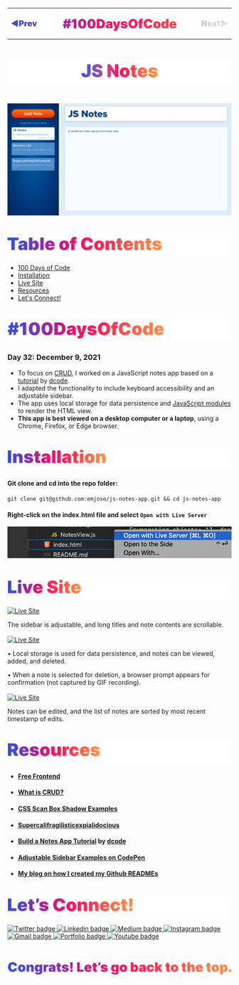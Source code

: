 <p id="header"><p>

<table><tr>
<td> <a href="https://github.com/emjose/take-a-guess/#header"><img src="Assets/header-left.png" alt="previous" style="width: 200px;"/></a> </td>
<td> <a href="https://github.com/emjose/one-hundred/#header"><img src="Assets/header-center.png" alt="100 days of code" style="width: 580px;"/></a> </td>
<td> <a href="/#header"><img src="Assets/header-right-g.png" alt="next" style="width: 200px;"/></a> </td>

</tr></table>

<br>

<p id="project-title"><p>

<a href=#table-of-contents>![***repo-alt-text***](Assets/inter-032-js-notes.png)</a>

<br>

<a href="https://js-notes-app.vercel.app/">![JS Notes](Assets/preview-032-js-notes.png)</a>

#

<p id="table-of-contents"><p>

<a href=#table-of-contents>![Table of Contents](Assets/inter-toc.png)</a>

-   [100 Days of Code](#100days)
-   [Installation](#installation)
-   [Live Site](#live-site)
-   [Resources](#resources)
-   [Let's Connect!](#lets-connect)

#

<p id="100days"><p>

<a href=#100days>![#100DaysOfCode](Assets/inter-100hash.png)</a>

### Day 32: December 9, 2021

-   To focus on <a href="https://www.codecademy.com/article/what-is-crud">CRUD</a>, I worked on a JavaScript notes app based on a <a href="https://youtu.be/01YKQmia2Jw">tutorial</a> by <a href="https://www.youtube.com/dcode-software">dcode</a>.
-   I adapted the functionality to include keyboard accessibility and an adjustable sidebar.
-   The app uses local storage for data persistence and <a href="https://developer.mozilla.org/en-US/docs/Web/JavaScript/Guide/Modules">JavaScript modules</a> to render the HTML view.
-   **This app is best viewed on a desktop computer or a laptop**, using a Chrome, Firefox, or Edge browser.

#

<p id="installation"><p>

<a href=#installation>![Installation](Assets/inter-installation.png)</a>

#### Git clone and cd into the repo folder:

```
git clone git@github.com:emjose/js-notes-app.git && cd js-notes-app
```

#### Right-click on the index.html file and select `Open with Live Server`

![#100DaysOfCode](Assets/inter-live-server.png)

#

<p id="live-site"><p>

<a href="https://js-notes-app.vercel.app/">![Live Site](Assets/inter-live-site.png)</a>

<a href="https://js-notes-app.vercel.app/">![Live Site](Assets/032-js-notes1.gif)</a>

The sidebar is adjustable, and long titles and note contents are scrollable.
<br>
<br>
<a href="https://js-notes-app.vercel.app/">![Live Site](Assets/032-js-notes2.gif)</a>

• Local storage is used for data persistence, and notes can be viewed, added, and deleted.

• When a note is selected for deletion, a browser prompt appears for confirmation (not captured by GIF recording).
<br>
<br>
<a href="https://js-notes-app.vercel.app/">![Live Site](Assets/032-js-notes3.gif)</a>

Notes can be edited, and the list of notes are sorted by most recent timestamp of edits.

#

<p id="resources"><p>

<a href=#resources>![Resources](Assets/inter-resources.png)</a>

-   #### [Free Frontend](https://freefrontend.com/)

-   #### [What is CRUD?](https://www.codecademy.com/article/what-is-crud)

-   #### [CSS Scan Box Shadow Examples](https://getcssscan.com/css-box-shadow-examples)

-   #### [Supercalifragilisticexpialidocious](https://www.youtube.com/watch?v=uZNRzc3hWvE)

-   #### [Build a Notes App Tutorial](https://www.youtube.com/watch?v=01YKQmia2Jw) by [dcode](https://www.youtube.com/channel/UCjX0FtIZBBVD3YoCcxnDC4g)

-   #### [Adjustable Sidebar Examples on CodePen](https://codepen.io/search/pens?q=adjustable+sidebar&order=created_desc)

-   #### [My blog on how I created my Github READMEs](https://emmanueljose.medium.com/readme-a-makeover-story-b9c7be37a6de?sk=7ae6623d365409d875753e4604e42ffd)

#

<p id="lets-connect"><p>

<a href=#lets-connect>![Let's Connect!](Assets/inter-lets-connect.png)</a>

<p><a href="https://twitter.com/Emmanuel_Labor"><img src="https://img.shields.io/badge/twitter-%231DA1F2.svg?&style=for-the-badge&logo=twitter&logoColor=white" height=30 width=90 alt="Twitter badge"> <a href="https://www.linkedin.com/in/emmanuelpjose/"><img src="https://img.shields.io/badge/linkedin-%230064e7.svg?&style=for-the-badge&logo=linkedin&logoColor=white" height=30 width=90 alt="Linkedin badge"> <a href="https://emmanueljose.medium.com/"><img src="https://img.shields.io/badge/medium-%238700f5.svg?&style=for-the-badge&logo=medium&logoColor=white" height=30 width=90 alt="Medium badge"> <a href="https://www.instagram.com/emmanuel_jose/"><img src="https://img.shields.io/badge/instagram-%23ff0077.svg?&style=for-the-badge&logo=instagram&logoColor=white" height=30 width=90 alt="Instagram badge"> <a href="mailto:emjose@gmail.com"><img src="https://img.shields.io/badge/gmail-%23fd1745.svg?&style=for-the-badge&logo=gmail&logoColor=white" height=30 width=90 alt="Gmail badge"> <a href="https://www.emmanuel-jose.com/"><img src="https://img.shields.io/badge/portfolio-%23FF0000.svg?&style=for-the-badge&logoColor=white" height=30 width=90 alt="Portfolio badge"> <a href="https://github.com/emjose"><img src="https://img.shields.io/badge/github-%23ff8e44.svg?&style=for-the-badge&logo=github&logoColor=white" height=30 width=90 alt="Youtube badge"></p>

#

<a href=#header>![Back to Top](Assets/inter-congrats.png)</a>

